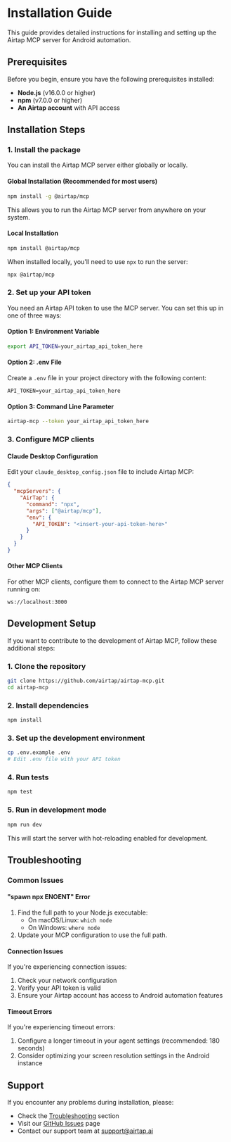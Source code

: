 # Installation Guide

This guide provides detailed instructions for installing and setting up the Airtap MCP server for Android automation.

## Prerequisites

Before you begin, ensure you have the following prerequisites installed:

- **Node.js** (v16.0.0 or higher)
- **npm** (v7.0.0 or higher)
- **An Airtap account** with API access

## Installation Steps

### 1. Install the package

You can install the Airtap MCP server either globally or locally.

#### Global Installation (Recommended for most users)

```bash
npm install -g @airtap/mcp
```

This allows you to run the Airtap MCP server from anywhere on your system.

#### Local Installation

```bash
npm install @airtap/mcp
```

When installed locally, you'll need to use `npx` to run the server:

```bash
npx @airtap/mcp
```

### 2. Set up your API token

You need an Airtap API token to use the MCP server. You can set this up in one of three ways:

#### Option 1: Environment Variable

```bash
export API_TOKEN=your_airtap_api_token_here
```

#### Option 2: .env File

Create a `.env` file in your project directory with the following content:

```
API_TOKEN=your_airtap_api_token_here
```

#### Option 3: Command Line Parameter

```bash
airtap-mcp --token your_airtap_api_token_here
```

### 3. Configure MCP clients

#### Claude Desktop Configuration

Edit your `claude_desktop_config.json` file to include Airtap MCP:

```json
{
  "mcpServers": {
    "AirTap": {
      "command": "npx",
      "args": ["@airtap/mcp"],
      "env": {
        "API_TOKEN": "<insert-your-api-token-here>"
      }
    }
  }
}
```

#### Other MCP Clients

For other MCP clients, configure them to connect to the Airtap MCP server running on:

```
ws://localhost:3000
```

## Development Setup

If you want to contribute to the development of Airtap MCP, follow these additional steps:

### 1. Clone the repository

```bash
git clone https://github.com/airtap/airtap-mcp.git
cd airtap-mcp
```

### 2. Install dependencies

```bash
npm install
```

### 3. Set up the development environment

```bash
cp .env.example .env
# Edit .env file with your API token
```

### 4. Run tests

```bash
npm test
```

### 5. Run in development mode

```bash
npm run dev
```

This will start the server with hot-reloading enabled for development.

## Troubleshooting

### Common Issues

#### "spawn npx ENOENT" Error

1. Find the full path to your Node.js executable:
   - On macOS/Linux: `which node`
   - On Windows: `where node`
2. Update your MCP configuration to use the full path.

#### Connection Issues

If you're experiencing connection issues:

1. Check your network configuration
2. Verify your API token is valid
3. Ensure your Airtap account has access to Android automation features

#### Timeout Errors

If you're experiencing timeout errors:

1. Configure a longer timeout in your agent settings (recommended: 180 seconds)
2. Consider optimizing your screen resolution settings in the Android instance

## Support

If you encounter any problems during installation, please:

- Check the [Troubleshooting](#troubleshooting) section
- Visit our [GitHub Issues](https://github.com/airtap/airtap-mcp/issues) page
- Contact our support team at support@airtap.ai
